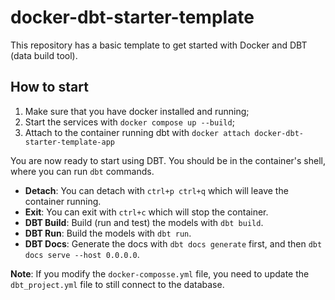 # docker-dbt-starter-template
This repository has a basic template to get started with Docker and DBT (data build tool).

## How to start

1. Make sure that you have docker installed and running;
1. Start the services with `docker compose up --build`;
1. Attach to the container running dbt with `docker attach docker-dbt-starter-template-app`

You are now ready to start using DBT. You should be in the container's shell, where you can run `dbt` commands.

* **Detach**: You can detach with `ctrl+p ctrl+q` which will leave the container running.
* **Exit**: You can exit with `ctrl+c` which will stop the container.
* **DBT Build**: Build (run and test) the models with `dbt build`.
* **DBT Run**: Build the models with `dbt run`.
* **DBT Docs**: Generate the docs with `dbt docs generate` first, and then `dbt docs serve --host 0.0.0.0`.

**Note**: If you modify the `docker-composse.yml` file, you need to update the `dbt_project.yml`
file to still connect to the database.
